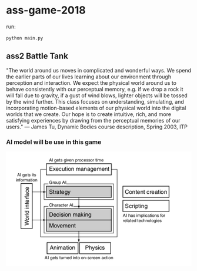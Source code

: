 # ass-game-2018

run:
```
python main.py
```

## ass2 Battle Tank

"The world around us moves in complicated and wonderful ways. We spend the earlier parts of our lives learning about our environment through perception and interaction. We expect the physical world around us to behave consistently with our perceptual memory, e.g. if we drop a rock it will fall due to gravity, if a gust of wind blows, lighter objects will be tossed by the wind further. This class focuses on understanding, simulating, and incorporating motion-based elements of our physical world into the digital worlds that we create. Our hope is to create intuitive, rich, and more satisfying experiences by drawing from the perceptual memories of our users."
— James Tu, Dynamic Bodies course description, Spring 2003, ITP

### AI model will be use in this game

![AI model](./images/AIModel.png)